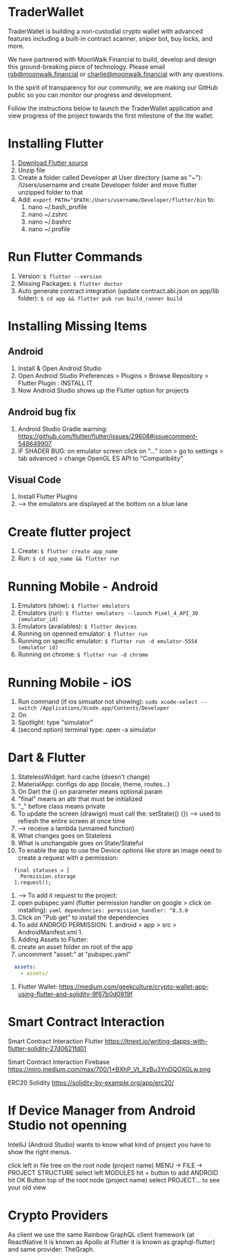 # TraderWallet

TraderWallet is building a non-custodial crypto wallet with advanced features including a built-in contract scanner, sniper bot, buy locks, and more.

We have partnered with MoonWalk Financial to build, develop and design this ground-breaking piece of technology. Please email rob@moonwalk.financial or charlie@moonwalk.financial with any questions.

In the spirit of transparency for our community, we are making our GitHub public so you can monitor our progress and development. 

Follow the instructions below to launch the TraderWallet application and view progress of the project towards the first milestone of the lite wallet.  


# Installing Flutter

1. [Download Flutter source](https://docs.flutter.dev/get-started/install/macos)
1. Unzip file
1. Create a folder called Developer at User directory (same as "~"): /Users/username and create Developer folder and move flutter unzipped folder to that
1. Add: ``` export PATH="$PATH:/Users/username/Developer/flutter/bin ``` to:
    1. nano ~/.bash_profile
    1. nano ~/.zshrc
    1. nano ~/.bashrc
    1. nano ~/.profile

# Run Flutter Commands

1. Version: ``` $ flutter --version ```
1. Missing Packages: ``` $ flutter doctor ```
1. Auto generate contract integration (update contract.abi.json on app/lib folder): ``` $ cd app && flutter pub run build_runner build ```

# Installing Missing Items

## Android

1. Install & Open Android Studio
1. Open Android Studio Preferences > Plugins > Browse Repository > Flutter Plugin : INSTALL IT
1. Now Android Studio shows up the Flutter option for projects

## Android bug fix

1. Android Studio Gradle warning: https://github.com/flutter/flutter/issues/29608#issuecomment-548649907
1. IF SHADER BUG: on emulator screen click on "..." icon > go to settings > tab advanced > change OpenGL ES API to "Compatibility"

## Visual Code

1. Install Flutter PlugIns
1. --> the emulators are displayed at the bottom on a blue lane


# Create flutter project

1. Create: ``` $ flutter create app_name ```
1. Run: ``` $ cd app_name && flutter run ```

# Running Mobile - Android

1. Emulators (show): ``` $ flutter emulators ```
1. Emulators (run): ``` $ flutter emulators --launch Pixel_4_API_30 (emulator_id) ```
1. Emulators (availables): ``` $ flutter devices ```
1. Running on openned emulator: ``` $ flutter run ```
1. Running on specific emulator: ``` $ flutter run -d emulator-5554 (emulator id) ```
1. Running on chrome: ``` $ flutter run -d chrome ```

# Running Mobile - iOS

1. Run command (if ios simuator not showing): ``` sudo xcode-select --switch /Applications/Xcode.app/Contents/Developer ```
1. On  
1. Spotlight: type "simulator"
1. (second option) terminal type: open -a simulator

# Dart & Flutter

1. StatelessWidget: hard cache (doesn't change)
1. MaterialApp: configs do app (locale, theme, routes...)
1. On Dart the {} on parameter means optional param
1. "final" means an attr that must be initialized
1. "_" before class means private
1. To update the screen (drawign) must call the: setState(() {}) --> used to refresh the entire screen at once time
  1. --> receive a lambda (unnamed function)
1. What changes goes on Stateless
1. What is unchangable goes on State/Stateful
1. To enable the app to use the Device options like store an image need to create a request with a permission:
```
  final statuses = [
    Permission.storage
  ].request();
```
1. --> To add it request to the project:
  1. open pubspec.yaml (flutter permission handler on google > click on installing):
    ```yaml
      dependencies:
        permission_handler: ^8.3.0
    ```
  1. Click on "Pub get" to install the dependencies
  1. To add ANDROID PERMISSION:
    1. android > app > src > AndroidManifest.xml
    1. <uses-permission android:name="android.permission.WRITE_EXTERNAL...">
1. Adding Assets to Flutter:
  1. create an asset folder on root of the app
  1. uncomment "asset:" at "pubspec.yaml"
  ```yaml
    assets:
      - assets/
  ```
1. Flutter Wallet: https://medium.com/geekculture/crypto-wallet-app-using-flutter-and-solidity-9f67b0d0819f

# Smart Contract Interaction

Smart Contract Interaction Flutter
https://itnext.io/writing-dapps-with-flutter-solidity-27d0621fd01

Smart Contract Interaction Firebase
https://miro.medium.com/max/700/1*BXhP_Vt_XzBu3YnDQOXGLw.png

ERC20 Solidity
https://solidity-by-example.org/app/erc20/

# If Device Manager from Android Studio not openning

IntelliJ (Android Studio) wants to know what kind of project you have to show the right menus.

click left in file tree on the root node (project name)
MENU -> FILE -> PROJECT STRUCTURE
select left MODULES
hit + button to add ANDROID
hit OK Button
top of the root node (project name) select PROJECT... to see your old view

# Crypto Providers

As client we use the same Rainbow GraphQL client framework (at ReactNative it is known as Apollo at Flutter it is known as graphql-flutter) and same provider: TheGraph.